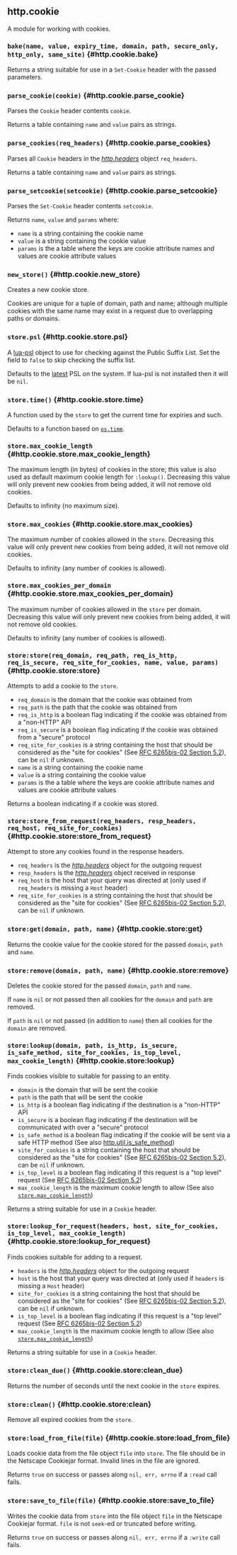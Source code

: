 ## http.cookie

A module for working with cookies.

### `bake(name, value, expiry_time, domain, path, secure_only, http_only, same_site)` <!-- --> {#http.cookie.bake}

Returns a string suitable for use in a `Set-Cookie` header with the passed parameters.


### `parse_cookie(cookie)` <!-- --> {#http.cookie.parse_cookie}

Parses the `Cookie` header contents `cookie`.

Returns a table containing `name` and `value` pairs as strings.


### `parse_cookies(req_headers)` <!-- --> {#http.cookie.parse_cookies}

Parses all `Cookie` headers in the [*http.headers*](#http.headers) object `req_headers`.

Returns a table containing `name` and `value` pairs as strings.


### `parse_setcookie(setcookie)` <!-- --> {#http.cookie.parse_setcookie}

Parses the `Set-Cookie` header contents `setcookie`.

Returns `name`, `value` and `params` where:

  - `name` is a string containing the cookie name
  - `value` is a string containing the cookie value
  - `params` is the a table where the keys are cookie attribute names and values are cookie attribute values


### `new_store()` <!-- --> {#http.cookie.new_store}

Creates a new cookie store.

Cookies are unique for a tuple of domain, path and name;
although multiple cookies with the same name may exist in a request due to overlapping paths or domains.


### `store.psl` <!-- --> {#http.cookie.store.psl}

A [lua-psl](https://github.com/daurnimator/lua-psl) object to use for checking against the Public Suffix List.
Set the field to `false` to skip checking the suffix list.

Defaults to the [latest](https://rockdaboot.github.io/libpsl/libpsl-Public-Suffix-List-functions.html#psl-latest) PSL on the system. If lua-psl is not installed then it will be `nil`.


### `store.time()` <!-- --> {#http.cookie.store.time}

A function used by the `store` to get the current time for expiries and such.

Defaults to a function based on [`os.time`](https://www.lua.org/manual/5.3/manual.html#pdf-os.time).


### `store.max_cookie_length` <!-- --> {#http.cookie.store.max_cookie_length}

The maximum length (in bytes) of cookies in the store; this value is also used as default maximum cookie length for `:lookup()`.
Decreasing this value will only prevent new cookies from being added, it will not remove old cookies.

Defaults to infinity (no maximum size).


### `store.max_cookies` <!-- --> {#http.cookie.store.max_cookies}

The maximum number of cookies allowed in the `store`.
Decreasing this value will only prevent new cookies from being added, it will not remove old cookies.

Defaults to infinity (any number of cookies is allowed).


### `store.max_cookies_per_domain` <!-- --> {#http.cookie.store.max_cookies_per_domain}

The maximum number of cookies allowed in the `store` per domain.
Decreasing this value will only prevent new cookies from being added, it will not remove old cookies.

Defaults to infinity (any number of cookies is allowed).


### `store:store(req_domain, req_path, req_is_http, req_is_secure, req_site_for_cookies, name, value, params)` <!-- --> {#http.cookie.store:store}

Attempts to add a cookie to the `store`.

  - `req_domain` is the domain that the cookie was obtained from
  - `req_path` is the path that the cookie was obtained from
  - `req_is_http` is a boolean flag indicating if the cookie was obtained from a "non-HTTP" API
  - `req_is_secure` is a boolean flag indicating if the cookie was obtained from a "secure" protocol
  - `req_site_for_cookies` is a string containing the host that should be considered as the "site for cookies" (See [RFC 6265bis-02 Section 5.2](https://tools.ietf.org/html/draft-ietf-httpbis-rfc6265bis-02#section-5.2)), can be `nil` if unknown.
  - `name` is a string containing the cookie name
  - `value` is a string containing the cookie value
  - `params` is the a table where the keys are cookie attribute names and values are cookie attribute values

Returns a boolean indicating if a cookie was stored.


### `store:store_from_request(req_headers, resp_headers, req_host, req_site_for_cookies)` <!-- --> {#http.cookie.store:store_from_request}

Attempt to store any cookies found in the response headers.

  - `req_headers` is the [*http.headers*](#http.headers) object for the outgoing request
  - `resp_headers` is the [*http.headers*](#http.headers) object received in response
  - `req_host` is the host that your query was directed at (only used if `req_headers` is missing a `Host` header)
  - `req_site_for_cookies` is a string containing the host that should be considered as the "site for cookies" (See [RFC 6265bis-02 Section 5.2](https://tools.ietf.org/html/draft-ietf-httpbis-rfc6265bis-02#section-5.2)), can be `nil` if unknown.


### `store:get(domain, path, name)` <!-- --> {#http.cookie.store:get}

Returns the cookie value for the cookie stored for the passed `domain`, `path` and `name`.


### `store:remove(domain, path, name)` <!-- --> {#http.cookie.store:remove}

Deletes the cookie stored for the passed `domain`, `path` and `name`.

If `name` is `nil` or not passed then all cookies for the `domain` and `path` are removed.

If `path` is `nil` or not passed (in addition to `name`) then all cookies for the `domain` are removed.


### `store:lookup(domain, path, is_http, is_secure, is_safe_method, site_for_cookies, is_top_level, max_cookie_length)` <!-- --> {#http.cookie.store:lookup}

Finds cookies visible to suitable for passing to an entity.

  - `domain` is the domain that will be sent the cookie
  - `path` is the path that will be sent the cookie
  - `is_http` is a boolean flag indicating if the destination is a "non-HTTP" API
  - `is_secure` is a boolean flag indicating if the destination will be communicated with over a "secure" protocol
  - `is_safe_method` is a boolean flag indicating if the cookie will be sent via a safe HTTP method (See also [http.util.is_safe_method](#http.util.is_safe_method))
  - `site_for_cookies` is a string containing the host that should be considered as the "site for cookies" (See [RFC 6265bis-02 Section 5.2](https://tools.ietf.org/html/draft-ietf-httpbis-rfc6265bis-02#section-5.2)), can be `nil` if unknown.
  - `is_top_level` is a boolean flag indicating if this request is a "top level" request (See [RFC 6265bis-02 Section 5.2](https://tools.ietf.org/html/draft-ietf-httpbis-rfc6265bis-02#section-5.2))
  - `max_cookie_length` is the maximum cookie length to allow (See also [`store.max_cookie_length`](#http.cookie.store.max_cookie_length))

Returns a string suitable for use in a `Cookie` header.


### `store:lookup_for_request(headers, host, site_for_cookies, is_top_level, max_cookie_length)` <!-- --> {#http.cookie.store:lookup_for_request}

Finds cookies suitable for adding to a request.

  - `headers` is the [*http.headers*](#http.headers) object for the outgoing request
  - `host` is the host that your query was directed at (only used if `headers` is missing a `Host` header)
  - `site_for_cookies` is a string containing the host that should be considered as the "site for cookies" (See [RFC 6265bis-02 Section 5.2](https://tools.ietf.org/html/draft-ietf-httpbis-rfc6265bis-02#section-5.2)), can be `nil` if unknown.
  - `is_top_level` is a boolean flag indicating if this request is a "top level" request (See [RFC 6265bis-02 Section 5.2](https://tools.ietf.org/html/draft-ietf-httpbis-rfc6265bis-02#section-5.2))
  - `max_cookie_length` is the maximum cookie length to allow (See also [`store.max_cookie_length`](#http.cookie.store.max_cookie_length))

Returns a string suitable for use in a `Cookie` header.


### `store:clean_due()` <!-- --> {#http.cookie.store:clean_due}

Returns the number of seconds until the next cookie in the `store` expires.


### `store:clean()` <!-- --> {#http.cookie.store:clean}

Remove all expired cookies from the `store`.


### `store:load_from_file(file)` <!-- --> {#http.cookie.store:load_from_file}

Loads cookie data from the file object `file` into `store`.
The file should be in the Netscape Cookiejar format.
Invalid lines in the file are ignored.

Returns `true` on success or passes along `nil, err, errno` if a `:read` call fails.


### `store:save_to_file(file)` <!-- --> {#http.cookie.store:save_to_file}

Writes the cookie data from `store` into the file object `file` in the Netscape Cookiejar format.
`file` is not `seek`-ed or truncated before writing.

Returns `true` on success or passes along `nil, err, errno` if a `:write` call fails.
